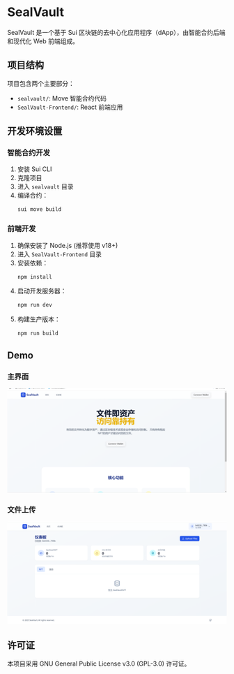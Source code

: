 # SealVault

SealVault 是一个基于 Sui 区块链的去中心化应用程序（dApp），由智能合约后端和现代化 Web 前端组成。

## 项目结构

项目包含两个主要部分：

- `sealvault/`: Move 智能合约代码
- `SealVault-Frontend/`: React 前端应用


## 开发环境设置

### 智能合约开发
1. 安装 Sui CLI
2. 克隆项目
3. 进入 `sealvault` 目录
4. 编译合约：
   ```bash
   sui move build
   ```

### 前端开发
1. 确保安装了 Node.js (推荐使用 v18+)
2. 进入 `SealVault-Frontend` 目录
3. 安装依赖：
   ```bash
   npm install
   ```
4. 启动开发服务器：
   ```bash
   npm run dev
   ```
5. 构建生产版本：
   ```bash
   npm run build
   ```

## Demo

### 主界面
![主界面](docs/images/main-interface.png)

### 文件上传
![文件上传](docs/images/file-upload.png)


## 许可证

本项目采用 GNU General Public License v3.0 (GPL-3.0) 许可证。
